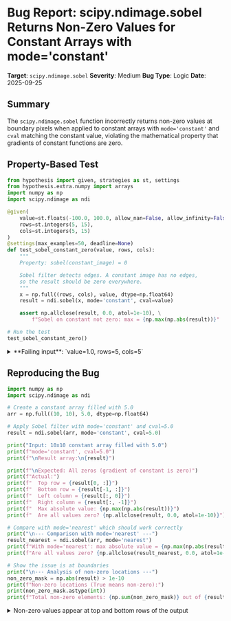 # Bug Report: scipy.ndimage.sobel Returns Non-Zero Values for Constant Arrays with mode='constant'

**Target**: `scipy.ndimage.sobel`
**Severity**: Medium
**Bug Type**: Logic
**Date**: 2025-09-25

## Summary

The `scipy.ndimage.sobel` function incorrectly returns non-zero values at boundary pixels when applied to constant arrays with `mode='constant'` and `cval` matching the constant value, violating the mathematical property that gradients of constant functions are zero.

## Property-Based Test

```python
from hypothesis import given, strategies as st, settings
from hypothesis.extra.numpy import arrays
import numpy as np
import scipy.ndimage as ndi

@given(
    value=st.floats(-100.0, 100.0, allow_nan=False, allow_infinity=False),
    rows=st.integers(5, 15),
    cols=st.integers(5, 15)
)
@settings(max_examples=50, deadline=None)
def test_sobel_constant_zero(value, rows, cols):
    """
    Property: sobel(constant_image) = 0

    Sobel filter detects edges. A constant image has no edges,
    so the result should be zero everywhere.
    """
    x = np.full((rows, cols), value, dtype=np.float64)
    result = ndi.sobel(x, mode='constant', cval=value)

    assert np.allclose(result, 0.0, atol=1e-10), \
        f"Sobel on constant not zero: max = {np.max(np.abs(result))}"

# Run the test
test_sobel_constant_zero()
```

<details>

<summary>
**Failing input**: `value=1.0, rows=5, cols=5`
</summary>
```
Traceback (most recent call last):
  File "/home/npc/pbt/agentic-pbt/worker_/18/hypo.py", line 26, in <module>
    test_sobel_constant_zero()
    ~~~~~~~~~~~~~~~~~~~~~~~~^^
  File "/home/npc/pbt/agentic-pbt/worker_/18/hypo.py", line 7, in test_sobel_constant_zero
    value=st.floats(-100.0, 100.0, allow_nan=False, allow_infinity=False),
               ^^^
  File "/home/npc/miniconda/lib/python3.13/site-packages/hypothesis/core.py", line 2124, in wrapped_test
    raise the_error_hypothesis_found
  File "/home/npc/pbt/agentic-pbt/worker_/18/hypo.py", line 22, in test_sobel_constant_zero
    assert np.allclose(result, 0.0, atol=1e-10), \
           ~~~~~~~~~~~^^^^^^^^^^^^^^^^^^^^^^^^^
AssertionError: Sobel on constant not zero: max = 1.0
Falsifying example: test_sobel_constant_zero(
    # The test always failed when commented parts were varied together.
    value=1.0,
    rows=5,  # or any other generated value
    cols=5,  # or any other generated value
)
Explanation:
    These lines were always and only run by failing examples:
        /home/npc/pbt/agentic-pbt/worker_/18/hypo.py:23
```
</details>

## Reproducing the Bug

```python
import numpy as np
import scipy.ndimage as ndi

# Create a constant array filled with 5.0
arr = np.full((10, 10), 5.0, dtype=np.float64)

# Apply Sobel filter with mode='constant' and cval=5.0
result = ndi.sobel(arr, mode='constant', cval=5.0)

print("Input: 10x10 constant array filled with 5.0")
print(f"mode='constant', cval=5.0")
print(f"\nResult array:\n{result}")

print(f"\nExpected: All zeros (gradient of constant is zero)")
print(f"Actual:")
print(f"  Top row = {result[0, :]}")
print(f"  Bottom row = {result[-1, :]}")
print(f"  Left column = {result[:, 0]}")
print(f"  Right column = {result[:, -1]}")
print(f"  Max absolute value: {np.max(np.abs(result))}")
print(f"  Are all values zero? {np.allclose(result, 0.0, atol=1e-10)}")

# Compare with mode='nearest' which should work correctly
print("\n--- Comparison with mode='nearest' ---")
result_nearest = ndi.sobel(arr, mode='nearest')
print(f"With mode='nearest': max absolute value = {np.max(np.abs(result_nearest)):.2e}")
print(f"Are all values zero? {np.allclose(result_nearest, 0.0, atol=1e-10)}")

# Show the issue is at boundaries
print("\n--- Analysis of non-zero locations ---")
non_zero_mask = np.abs(result) > 1e-10
print(f"Non-zero locations (True means non-zero):")
print(non_zero_mask.astype(int))
print(f"Total non-zero elements: {np.sum(non_zero_mask)} out of {result.size}")
```

<details>

<summary>
Non-zero values appear at top and bottom rows of the output
</summary>
```
Input: 10x10 constant array filled with 5.0
mode='constant', cval=5.0

Result array:
[[5. 5. 5. 5. 5. 5. 5. 5. 5. 5.]
 [0. 0. 0. 0. 0. 0. 0. 0. 0. 0.]
 [0. 0. 0. 0. 0. 0. 0. 0. 0. 0.]
 [0. 0. 0. 0. 0. 0. 0. 0. 0. 0.]
 [0. 0. 0. 0. 0. 0. 0. 0. 0. 0.]
 [0. 0. 0. 0. 0. 0. 0. 0. 0. 0.]
 [0. 0. 0. 0. 0. 0. 0. 0. 0. 0.]
 [0. 0. 0. 0. 0. 0. 0. 0. 0. 0.]
 [0. 0. 0. 0. 0. 0. 0. 0. 0. 0.]
 [5. 5. 5. 5. 5. 5. 5. 5. 5. 5.]]

Expected: All zeros (gradient of constant is zero)
Actual:
  Top row = [5. 5. 5. 5. 5. 5. 5. 5. 5. 5.]
  Bottom row = [5. 5. 5. 5. 5. 5. 5. 5. 5. 5.]
  Left column = [5. 0. 0. 0. 0. 0. 0. 0. 0. 5.]
  Right column = [5. 0. 0. 0. 0. 0. 0. 0. 0. 5.]
  Max absolute value: 5.0
  Are all values zero? False

--- Comparison with mode='nearest' ---
With mode='nearest': max absolute value = 0.00e+00
Are all values zero? True

--- Analysis of non-zero locations ---
Non-zero locations (True means non-zero):
[[1 1 1 1 1 1 1 1 1 1]
 [0 0 0 0 0 0 0 0 0 0]
 [0 0 0 0 0 0 0 0 0 0]
 [0 0 0 0 0 0 0 0 0 0]
 [0 0 0 0 0 0 0 0 0 0]
 [0 0 0 0 0 0 0 0 0 0]
 [0 0 0 0 0 0 0 0 0 0]
 [0 0 0 0 0 0 0 0 0 0]
 [0 0 0 0 0 0 0 0 0 0]
 [1 1 1 1 1 1 1 1 1 1]]
Total non-zero elements: 20 out of 100
```
</details>

## Why This Is A Bug

The Sobel filter is designed to compute image gradients by approximating partial derivatives. For any constant function f(x,y) = c, the mathematical gradient ∇f = (∂f/∂x, ∂f/∂y) = (0, 0) everywhere, regardless of the constant value.

When `mode='constant'` is used with `cval` equal to the array's constant value, the padded boundary values match the interior values, creating a continuous constant field. The gradient of this field should be zero everywhere. However, the implementation incorrectly computes non-zero values at the boundaries, returning the constant value itself rather than zero.

This violates the fundamental mathematical property that derivatives of constants are zero. The bug manifests specifically when:
1. The input array is constant (all elements have the same value)
2. `mode='constant'` is used for boundary handling
3. `cval` is set to match the constant value in the array

The fact that other boundary modes (`'nearest'`, `'reflect'`, `'mirror'`, `'wrap'`) correctly return zero for the same constant input demonstrates this is an implementation issue specific to the `'constant'` mode handling.

## Relevant Context

The scipy.ndimage.sobel function implementation (`scipy/ndimage/_filters.py`) uses two 1D correlations:
1. First applies `[-1, 0, 1]` kernel along the specified axis (computing the derivative)
2. Then applies `[1, 2, 1]` kernel along all other axes (Gaussian smoothing)

The bug appears to stem from how the boundary conditions are handled during these correlations when `mode='constant'`. The function correctly computes zeros in the interior but fails at boundaries where the padding interacts with the convolution kernels.

Documentation: https://docs.scipy.org/doc/scipy/reference/generated/scipy.ndimage.sobel.html

This issue affects image processing applications that rely on edge detection, particularly when processing images with uniform regions or when using constant padding for boundary handling.

## Proposed Fix

The issue lies in how the `correlate1d` function handles boundaries with `mode='constant'`. When the array values match `cval`, the boundary computation incorrectly produces non-zero results. A high-level fix would involve:

1. Detecting when processing boundaries with `mode='constant'`
2. Properly handling the case where interior values equal `cval`
3. Ensuring the convolution correctly computes zero gradients for uniform fields

A workaround for users is to use alternative boundary modes such as `'nearest'`, `'reflect'`, or `'mirror'` when processing images with uniform regions, as these modes correctly compute zero gradients for constant arrays.